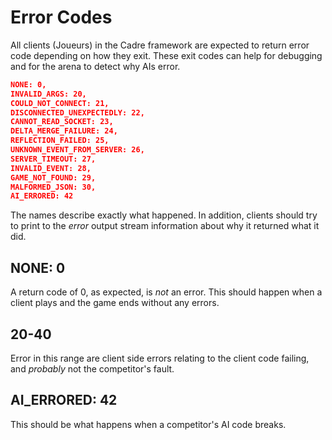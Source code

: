 # Error Codes

All clients (Joueurs) in the Cadre framework are expected to return error code depending on how they exit. These exit codes can help for debugging and for the arena to detect why AIs error.

```json
NONE: 0,
INVALID_ARGS: 20,
COULD_NOT_CONNECT: 21,
DISCONNECTED_UNEXPECTEDLY: 22,
CANNOT_READ_SOCKET: 23,
DELTA_MERGE_FAILURE: 24,
REFLECTION_FAILED: 25,
UNKNOWN_EVENT_FROM_SERVER: 26,
SERVER_TIMEOUT: 27,
INVALID_EVENT: 28,
GAME_NOT_FOUND: 29,
MALFORMED_JSON: 30,
AI_ERRORED: 42
```

The names describe exactly what happened. In addition, clients should try to print to the *error* output stream information about why it returned what it did.

## NONE: 0

A return code of 0, as expected, is *not* an error. This should happen when a client plays and the game ends without any errors.

## 20-40

Error in this range are client side errors relating to the client code failing, and *probably* not the competitor's fault.

## AI_ERRORED: 42

This should be what happens when a competitor's AI code breaks.
